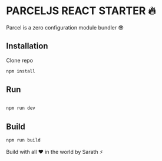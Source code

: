 # PARCELJS REACT STARTER :fire:

Parcel is a zero configuration module bundler :sunglasses:

## Installation 
Clone repo

```bash
npm install
```

## Run 
```bash

npm run dev

```

## Build 

```bash
npm run build
```



Build with all :heart: in the world by Sarath :zap:
